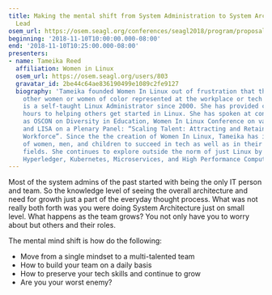 ```yaml
---
title: Making the mental shift from System Administration to System Architect/Team
  Lead
osem_url: https://osem.seagl.org/conferences/seagl2018/program/proposals/583
beginning: '2018-11-10T10:00:00.000-08:00'
end: '2018-11-10T10:25:00.000-08:00'
presenters:
- name: Tameika Reed
  affiliation: Women in Linux
  osem_url: https://osem.seagl.org/users/803
  gravatar_id: 2be44c64ae836190499e1089c2fe9127
  biography: 'Tameika founded Women In Linux out of frustration that there were no
    other women or women of color represented at the workplace or tech events. Tameika
    is a self-taught Linux Administrator since 2000. She has provided countless of
    hours to helping others get started in Linux. She has spoken at conferences such
    as OSCON on Diversity in Education, Women In Linux Conference on various topics,
    and LISA on a Plenary Panel: “Scaling Talent: Attracting and Retaining a Diverse
    Workforce”. Since the the creation of Women In Linux, Tameika has inspired countless
    of women, men, and children to succeed in tech as well as in their perspective
    fields. She continues to explore outside the norm of just Linux by introducing
    Hyperledger, Kubernetes, Microservices, and High Performance Computing.'
---
```


Most of the system admins of the past started with being the only IT person and team. So the knowledge level of seeing the overall architecture and need for growth just a part of the everyday thought process. What was not really both forth was you were doing System Architecture just on small level. What happens as the team grows? You not only have you to worry about but others and their roles.

The mental mind shift is how do the following:

- Move from a single mindset to a multi-talented team
- How to build your team on a daily basis
- How to preserve your tech skills and continue to grow
- Are you your worst enemy?
